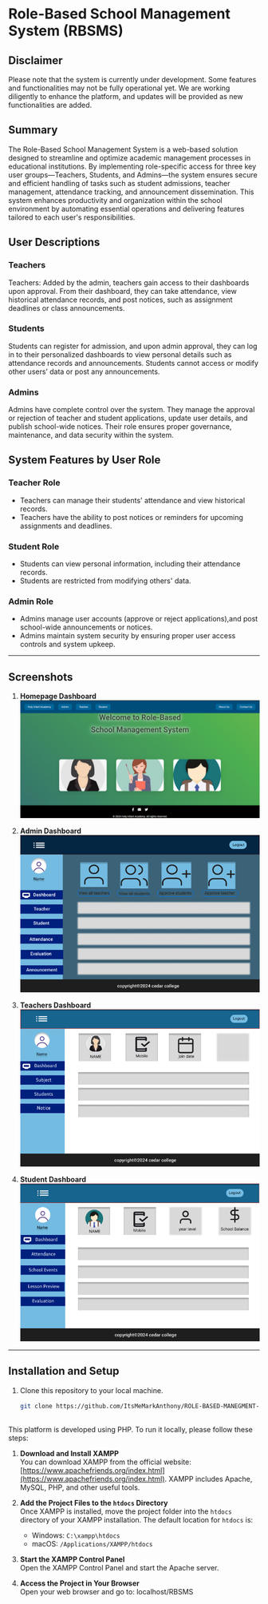 #  Role-Based School Management System (RBSMS)



## Disclaimer
Please note that the system is currently under development. Some features and functionalities may not be fully operational yet. We are working diligently to enhance the platform, and updates will be provided as new functionalities are added. 

## Summary
The Role-Based School Management System is a web-based solution designed to streamline and optimize academic management processes in educational institutions. By implementing role-specific access for three key user groups—Teachers, Students, and Admins—the system ensures secure and efficient handling of tasks such as student admissions, teacher management, attendance tracking, and announcement dissemination. This system enhances productivity and organization within the school environment by automating essential operations and delivering features tailored to each user's responsibilities.


## User Descriptions

### Teachers
Teachers: Added by the admin, teachers gain access to their dashboards upon approval. From their dashboard, they can take attendance, view historical attendance records, and post notices, such as assignment deadlines or class announcements.

### Students
Students can register for admission, and upon admin approval, they can log in to their personalized dashboards to view personal details such as attendance records and announcements. Students cannot access or modify other users’ data or post any announcements.

### Admins
Admins have complete control over the system. They manage the approval or rejection of teacher and student applications, update user details, and publish school-wide notices. Their role ensures proper governance, maintenance, and data security within the system.

## System Features by User Role

### Teacher Role
- Teachers can manage their students' attendance and view historical records.
- Teachers have the ability to post notices or reminders for upcoming assignments and deadlines.

### Student Role
- Students can view personal information, including their attendance records.
- Students are restricted from modifying others' data.

### Admin Role
- Admins manage user accounts (approve or reject applications),and post school-wide announcements or notices.
- Admins maintain system security by ensuring proper user access controls and system upkeep.

---

## Screenshots

1. **Homepage Dashboard**  
   ![Homepage Dashboard](screenshots/homepage.png)

2. **Admin Dashboard**  
   ![Admin Dashboard](screenshots/admin.png)

3. **Teachers Dashboard**  
   ![Teachers Dashboard](screenshots/teacher.png)

4. **Student Dashboard**  
   ![Student Dashboard](screenshots/student_dashboard.png)

---


## Installation and Setup
1. Clone this repository to your local machine.
   ```bash
   git clone https://github.com/ItsMeMarkAnthony/ROLE-BASED-MANEGMENT-SYSTEM.git

   

This platform is developed using PHP. To run it locally, please follow these steps:

1. **Download and Install XAMPP**  
   You can download XAMPP from the official website: [https://www.apachefriends.org/index.html](https://www.apachefriends.org/index.html). XAMPP includes Apache, MySQL, PHP, and other useful tools.

2. **Add the Project Files to the `htdocs` Directory**  
   Once XAMPP is installed, move the project folder into the `htdocs` directory of your XAMPP installation. The default location for `htdocs` is:
   - Windows: `C:\xampp\htdocs`
   - macOS: `/Applications/XAMPP/htdocs`

3. **Start the XAMPP Control Panel**  
   Open the XAMPP Control Panel and start the Apache server.

4. **Access the Project in Your Browser**  
   Open your web browser and go to: localhost/RBSMS


